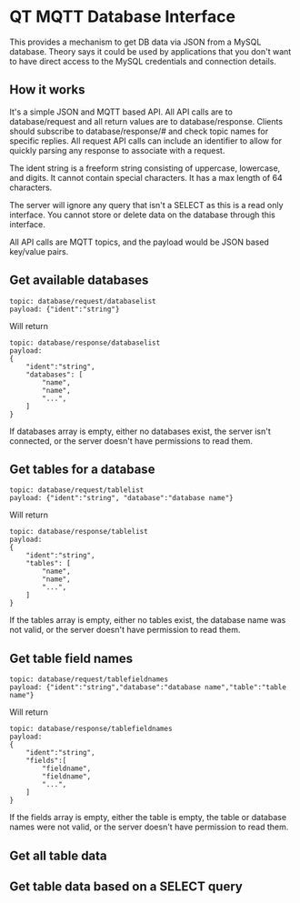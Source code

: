 # QT MQTT Database Interface

This provides a mechanism to get DB data via JSON from a MySQL database. Theory says it could be used by applications that you don't want to have direct access to the MySQL credentials and connection details.

## How it works
It's a simple JSON and MQTT based API. All API calls are to database/request and all return values are to database/response. Clients should subscribe to database/response/# and check topic names for specific replies. All request API calls can include an identifier to allow for quickly parsing any response to associate with a request.

The ident string is a freeform string consisting of uppercase, lowercase, and digits. It cannot contain special characters. It has a max length of 64 characters.

The server will ignore any query that isn't a SELECT as this is a read only interface. You cannot store or delete data on the database through this interface.

All API calls are MQTT topics, and the payload would be JSON based key/value pairs.

## Get available databases

```
topic: database/request/databaselist
payload: {"ident":"string"}
```

Will return 

```
topic: database/response/databaselist
payload: 
{
    "ident":"string",
    "databases": [
        "name",
        "name",
        "...",
    ]
}
```

If databases array is empty, either no databases exist, the server isn't connected, or the server doesn't have permissions to read them.

## Get tables for a database

```
topic: database/request/tablelist
payload: {"ident":"string", "database":"database name"}
```

Will return

```
topic: database/response/tablelist
payload:
{
    "ident":"string",
    "tables": [
        "name",
        "name",
        "...",
    ]
}
```

If the tables array is empty, either no tables exist, the database name was not valid, or the server doesn't have permission to read them.

## Get table field names

```
topic: database/request/tablefieldnames
payload: {"ident":"string","database":"database name","table":"table name"}
```

Will return
```
topic: database/response/tablefieldnames
payload:
{
    "ident":"string",
    "fields":[
        "fieldname",
        "fieldname",
        "...",
    ]
}
```

If the fields array is empty, either the table is empty, the table or database names were not valid, or the server doesn't have permission to read them.

## Get all table data

## Get table data based on a SELECT query


